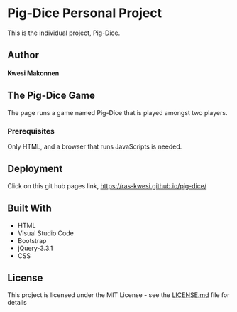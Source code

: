 # Pig-Dice Personal Project

This is the individual project, Pig-Dice.

## Author
#### Kwesi Makonnen

## The Pig-Dice Game

The page runs a game named Pig-Dice that is played amongst two players.

### Prerequisites
Only HTML, and a browser that runs JavaScripts is needed.


## Deployment

Click on this git hub pages link, https://ras-kwesi.github.io/pig-dice/

## Built With

* HTML
* Visual Studio Code
* Bootstrap
* jQuery-3.3.1
* CSS

## License

This project is licensed under the MIT License - see the [LICENSE.md](LICENSE.md) file for details

